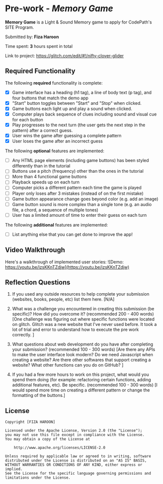 # Pre-work - _Memory Game_

**Memory Game** is a Light & Sound Memory game to apply for CodePath's SITE Program.

Submitted by: **Fiza Haroon**

Time spent: **3** hours spent in total

Link to project: https://glitch.com/edit/#!/nifty-clover-glider

## Required Functionality

The following **required** functionality is complete:

- [x] Game interface has a heading (h1 tag), a line of body text (p tag), and four buttons that match the demo app
- [x] "Start" button toggles between "Start" and "Stop" when clicked.
- [x] Game buttons each light up and play a sound when clicked.
- [x] Computer plays back sequence of clues including sound and visual cue for each button
- [x] Play progresses to the next turn (the user gets the next step in the pattern) after a correct guess.
- [x] User wins the game after guessing a complete pattern
- [x] User loses the game after an incorrect guess

The following **optional** features are implemented:

- [ ] Any HTML page elements (including game buttons) has been styled differently than in the tutorial
- [ ] Buttons use a pitch (frequency) other than the ones in the tutorial
- [ ] More than 4 functional game buttons
- [ ] Playback speeds up on each turn
- [ ] Computer picks a different pattern each time the game is played
- [ ] Player only loses after 3 mistakes (instead of on the first mistake)
- [ ] Game button appearance change goes beyond color (e.g. add an image)
- [ ] Game button sound is more complex than a single tone (e.g. an audio file, a chord, a sequence of multiple tones)
- [ ] User has a limited amount of time to enter their guess on each turn

The following **additional** features are implemented:

- [ ] List anything else that you can get done to improve the app!

## Video Walkthrough

Here's a walkthrough of implemented user stories:
![Demo: https://youtu.be/izsKKnTZdjw](https://youtu.be/izsKKnTZdjw)

## Reflection Questions

1. If you used any outside resources to help complete your submission (websites, books, people, etc) list them here.
   [N/A]

2. What was a challenge you encountered in creating this submission (be specific)? How did you overcome it? (recommended 200 - 400 words)
   [One challenge was figuring out where specific functions were located on glitch. Glitch was a new website that I've never used before.
   It took a lot of trial and error to understand how to execute the pre work correctly. ]

3. What questions about web development do you have after completing your submission? (recommended 100 - 300 words)
   [Are there any APIs to make the user interface look modern? Do we need Javascript when creating a website? Are there other softwares
   that support creating a website? What other functions can you do on GitHub? ]

4. If you had a few more hours to work on this project, what would you spend them doing (for example: refactoring certain functions, adding additional features, etc). Be specific. (recommended 100 - 300 words)
   [I would spend more time on creating a different pattern or change the formatting of the buttons.]

## License

    Copyright [FIZA HAROON]

    Licensed under the Apache License, Version 2.0 (the "License");
    you may not use this file except in compliance with the License.
    You may obtain a copy of the License at

        http://www.apache.org/licenses/LICENSE-2.0

    Unless required by applicable law or agreed to in writing, software
    distributed under the License is distributed on an "AS IS" BASIS,
    WITHOUT WARRANTIES OR CONDITIONS OF ANY KIND, either express or implied.
    See the License for the specific language governing permissions and
    limitations under the License.
